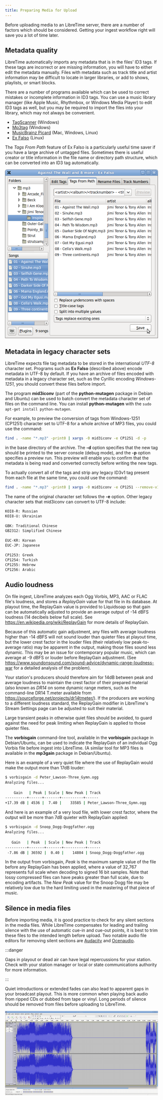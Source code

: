 ```yaml
---
title: Preparing Media for Upload
---
```


Before uploading media to an LibreTime server, there are a number of factors which should be considered. Getting your ingest workflow right will save you a lot of time later.

## Metadata quality

LibreTime automatically imports any metadata that is in the files' ID3 tags. If these tags are incorrect or are missing information, you will have to either edit the metadata manually. Files with metadata such as track title and artist information may be difficult to locate in larger libraries, or add to shows, playlists, or smart blocks.

There are a number of programs available which can be used to correct mistakes or incomplete information in ID3 tags. You can use a music library manager (like Apple Music, Rhythmbox, or Windows Media Player) to edit ID3 tags as well, but you may be required to import the files into your library, which may not always be convenient.

- [TagScanner](https://www.xdlab.ru/en/) (Windows)
- [Mp3tag](https://www.mp3tag.de/en/index.html) (Windows)
- [MusicBrainz Picard](https://picard.musicbrainz.org/) (Mac, Windows, Linux)
- [Ex Falso](https://code.google.com/p/quodlibet/) (Linux)

The _Tags From Path_ feature of Ex Falso is a particularly useful time saver if you have a large archive of untagged files. Sometimes there is useful creator or title information in the file name or directory path structure, which can be converted into an ID3 tag automatically.

![](./preparing-media-screenshot175-ex_falso.png)

## Metadata in legacy character sets

LibreTime expects file tag metadata to be stored in the international _UTF-8_ character set. Programs such as **Ex Falso** (described above) encode metadata in UTF-8 by default. If you have an archive of files encoded with metadata in a legacy character set, such as the Cyrillic encoding _Windows-1251_, you should convert these files before import.

The program **mid3iconv** (part of the **python-mutagen** package in Debian and Ubuntu) can be used to batch convert the metadata character set of files on the command line. You can install **python-mutagen** with the `sudo apt-get install python-mutagen`.

<span id="Convert_MP3_Tags_using_mid3iconv" class="mw-headline"> For example, to preview the conversion of tags from Windows-1251 </span><span id="Convert_MP3_Tags_using_mid3iconv" class="mw-headline">(CP1251)</span><span id="Convert_MP3_Tags_using_mid3iconv" class="mw-headline"> character set to UTF-8 for a whole archive of MP3 files, you could use the command: </span>

```bash
find . -name "*.mp3" -print0 | xargs -0 mid3iconv -e CP1251 -d -p
```

in the base directory of the archive. The **-d** option specifies that the new tag should be printed to the server console (debug mode), and the **-p** option specifies a preview run. This preview will enable you to confirm that the metadata is being read and converted correctly before writing the new tags.

To actually convert all of the tags and strip any legacy ID3v1 tag present from each file at the same time, you could use the command:

```bash
find . -name "*.mp3" -print0 | xargs -0 mid3iconv -e CP1251 --remove-v1
```

The name of the original character set follows the **-e** option. Other legacy character sets that mid3iconv can convert to UTF-8 include:

```
KOI8-R: Russian
KOI8-U: Ukrainian

GBK: Traditional Chinese
GB2312: Simplified Chinese

EUC-KR: Korean
EUC-JP: Japanese

CP1253: Greek
CP1254: Turkish
CP1255: Hebrew
CP1256: Arabic
```

## Audio loudness

On file ingest, LibreTime analyzes each Ogg Vorbis, MP3, AAC or FLAC file's loudness, and stores a _ReplayGain_ value for that file in its database. At playout time, the ReplayGain value is provided to Liquidsoap so that gain can be automatically adjusted to provide an average output of -14 dBFS loudness (14 decibels below full scale). See https://en.wikipedia.org/wiki/ReplayGain for more details of ReplayGain.

Because of this automatic gain adjustment, any files with average loudness higher than -14 dBFS will not sound louder than quieter files at playout time, but the lower crest factor in the louder files (their relatively low peak-to-average ratio) may be apparent in the output, making those files sound less dynamic. This may be an issue for contemporary popular music, which can average at -9 dBFS or louder before ReplayGain adjustment. (See https://www.soundonsound.com/sound-advice/dynamic-range-loudness-war for a detailed analysis of the problem).

Your station's producers should therefore aim for 14dB between peak and average loudness to maintain the crest factor of their prepared material (also known as _DR14_ on some dynamic range meters, such as the command-line DR14 T.meter available from https://sourceforge.net/projects/dr14tmeter/). If the producers are working to a different loudness standard, the ReplayGain modifier in LibreTime's Stream Settings page can be adjusted to suit their material.

Large transient peaks in otherwise quiet files should be avoided, to guard against the need for peak limiting when ReplayGain is applied to those quieter files.

The **vorbisgain** command-line tool, available in the **vorbisgain** package in Debian/Ubuntu, can be used to indicate the ReplayGain of an individual Ogg Vorbis file before ingest into LibreTime. (A similar tool for MP3 files is available in the **mp3gain** package in Debian/Ubuntu).

Here is an example of a very quiet file where the use of ReplayGain would make the output more than 17dB louder:

```bash
$ vorbisgain -d Peter_Lawson-Three_Gymn.ogg
Analyzing files...

    Gain   | Peak | Scale | New Peak | Track
----------+------+-------+----------+------
+17.39 dB | 4536 |  7.40 |    33585 | Peter_Lawson-Three_Gymn.ogg
```

And here is an example of a very loud file, with lower crest factor, where the output will be more than 7dB quieter with ReplayGain applied:

```bash
$ vorbisgain -d Snoop_Dogg-Doggfather.ogg
Analyzing files...

   Gain   | Peak  | Scale | New Peak | Track
----------+-------+-------+----------+------
 -7.86 dB | 36592 |  0.40 |    14804 | Snoop_Dogg-Doggfather.ogg
```

In the output from vorbisgain, _Peak_ is the maximum sample value of the file before any ReplayGain has been applied, where a value of 32,767 represents full scale when decoding to signed 16 bit samples. Note that lossy compressed files can have peaks greater than full scale, due to encoding artifacts. The _New Peak_ value for the Snoop Dogg file may be relatively low due to the hard limiting used in the mastering of that piece of music.

## Silence in media files

Before importing media, it is good practice to check for any silent sections in the media files. While LibreTime compensates for leading and trailing silence with the use of automatic cue-in and cue-out points, it is best to trim these files to the intended length before upload. Two notable audio file editors for removing silent sections are [Audacity](https://www.audacityteam.org/) and [Ocenaudio](https://www.ocenaudio.com/).

:::danger

Gaps in playout or dead air can have legal repercussions for your station. Check with your station manager or local or state communications authority for more information.

:::

Quiet introductions or extended fades can also lead to apparent gaps in your broadcast playout. This is more common when playing back audio from ripped CDs or dubbed from tape or vinyl. Long periods of silence should be removed from files before uploading to LibreTime.

![](./preparing-media-screenshot126-debra_silence.png)
